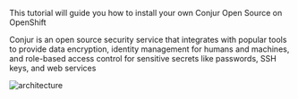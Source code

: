 This tutorial will guide you how to install your own Conjur Open Source on OpenShift

Conjur is an open source security service that integrates with popular tools to provide data encryption, identity management for humans and machines, and role-based access control for sensitive secrets like passwords, SSH keys, and web services

![architecture](https://docs.conjur.org/Latest/en/Content/Images/Integrations/k8s-ee-integration-arch.jpg)
